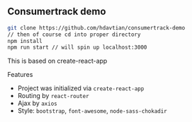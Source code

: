 ## Consumertrack demo

```bash
git clone https://github.com/hdavtian/consumertrack-demo
// then of course cd into proper directory
npm install
npm run start // will spin up localhost:3000
```

This is based on create-react-app

Features

- Project was initialized via `create-react-app`
- Routing by `react-router`
- Ajax by `axios`
- Style: `bootstrap`, `font-awesome`, `node-sass-chokadir`
